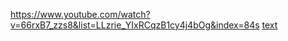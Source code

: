 https://www.youtube.com/watch?v=66rxB7_zzs8&list=LLzrie_YIxRCqzB1cy4j4bOg&index=84s
[text](https://example.com)
